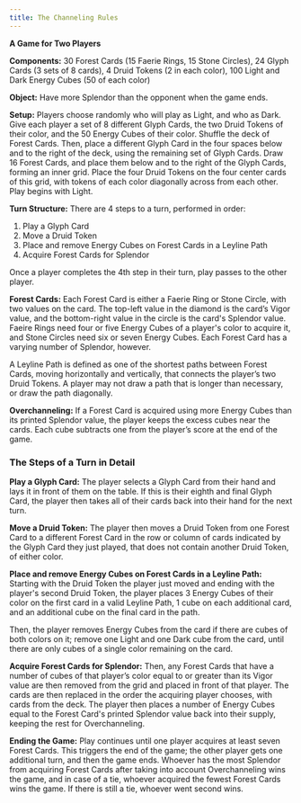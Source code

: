 ```yaml
---
title: The Channeling Rules
---
```

**A Game for Two Players**

**Components:** 30 Forest Cards (15 Faerie Rings, 15 Stone Circles), 24 Glyph Cards (3 sets of 8 cards), 4 Druid Tokens (2 in each color), 100 Light and Dark Energy Cubes (50 of each color)

**Object:** Have more Splendor than the opponent when the game ends.

**Setup:** Players choose randomly who will play as Light, and who as Dark. Give each player a set of 8 different Glyph Cards, the two Druid Tokens of their color, and the 50 Energy Cubes of their color. Shuffle the deck of Forest Cards. Then, place a different Glyph Card in the four spaces below and to the right of the deck, using the remaining set of Glyph Cards. Draw 16 Forest Cards, and place them below and to the right of the Glyph Cards, forming an inner grid. Place the four Druid Tokens on the four center cards of this grid, with tokens of each color diagonally across from each other. Play begins with Light.

**Turn Structure:** There are 4 steps to a turn, performed in order:

1. Play a Glyph Card
2. Move a Druid Token
3. Place and remove Energy Cubes on Forest Cards in a Leyline Path
4. Acquire Forest Cards for Splendor

Once a player completes the 4th step in their turn, play passes to the other player. 

**Forest Cards:** Each Forest Card is either a Faerie Ring or Stone Circle, with two values on the card. The top-left value in the diamond is the card’s Vigor value, and the bottom-right value in the circle is the card's Splendor value. Faeire Rings need four or five Energy Cubes of a player's color to acquire it, and Stone Circles need six or seven Energy Cubes. Each Forest Card has a varying number of Splendor, however.

A Leyline Path is defined as one of the shortest paths between Forest Cards, moving horizontally and vertically, that connects the player’s two Druid Tokens. A player may not draw a path that is longer than necessary, or draw the path diagonally. 

**Overchanneling:** If a Forest Card is acquired using more Energy Cubes than its printed Splendor value, the player keeps the excess cubes near the cards. Each cube subtracts one from the player’s score at the end of the game.

### The Steps of a Turn in Detail

**Play a Glyph Card:** The player selects a Glyph Card from their hand and lays it in front of them on the table. If this is their eighth and final Glyph Card, the player then takes all of their cards back into their hand for the next turn.

**Move a Druid Token:** The player then moves a Druid Token from one Forest Card to a different Forest Card in the row or column of cards indicated by the Glyph Card they just played, that does not contain another Druid Token, of either color.

**Place and remove Energy Cubes on Forest Cards in a Leyline Path:** Starting with the Druid Token the player just moved and ending with the player's second Druid Token, the player places 3 Energy Cubes of their color on the first card in a valid Leyline Path, 1 cube on each additional card, and an additional cube on the final card in the path. 

Then, the player removes Energy Cubes from the card if there are cubes of both colors on it; remove one Light and one Dark cube from the card, until there are only cubes of a single color remaining on the card. 

**Acquire Forest Cards for Splendor:** Then, any Forest Cards that have a number of cubes of that player’s color equal to or greater than its Vigor value are then removed from the grid and placed in front of that player. The cards are then replaced in the order the acquiring player chooses, with cards from the deck. The player then places a number of Energy Cubes equal to the Forest Card's printed Splendor value back into their supply, keeping the rest for Overchanneling.

**Ending the Game:** Play continues until one player acquires at least seven Forest Cards. This triggers the end of the game; the other player gets one additional turn, and then the game ends. Whoever has the most Splendor from acquiring Forest Cards after taking into account Overchanneling wins the game, and in case of a tie, whoever acquired the fewest Forest Cards wins the game. If there is still a tie, whoever went second wins.
